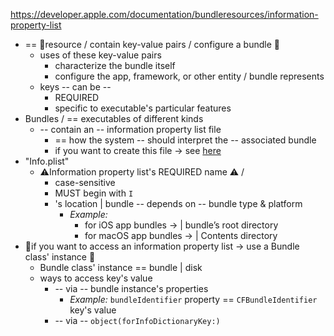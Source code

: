 https://developer.apple.com/documentation/bundleresources/information-property-list

* == 👀resource / contain key-value pairs / configure a bundle 👀
  * uses of these key-value pairs
    * characterize the bundle itself
    * configure the app, framework, or other entity / bundle represents
  * keys -- can be --
    * REQUIRED
    * specific to executable's particular features 
* Bundles / == executables of different kinds
  * -- contain an -- information property list file 
    * == how the system -- should interpret the -- associated bundle
    * if you want to create this file -> see [here](documentation.bundleresources.managing-your-app-s-information-property-list.md)
* "Info.plist"
  * ⚠️Information property list's REQUIRED name ⚠️ / 
    * case-sensitive
    * MUST begin with `I`
    * 's location | bundle -- depends on -- bundle type & platform
      * _Example:_
        * for iOS app bundles -> | bundle’s root directory
        * for macOS app bundles -> | Contents directory
* 👀if you want to access an information property list -> use a Bundle class' instance 👀 
  * Bundle class' instance == bundle | disk
  * ways to access key's value
    * -- via -- bundle instance's properties 
      * _Example:_ `bundleIdentifier` property == `CFBundleIdentifier` key's value 
    * -- via -- `object(forInfoDictionaryKey:)`
